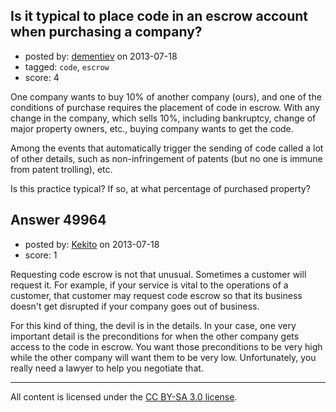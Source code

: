 ## Is it typical to place code in an escrow account when purchasing a company?

- posted by: [dementiev](https://stackexchange.com/users/-1/27039-dementiev) on 2013-07-18
- tagged: `code`, `escrow`
- score: 4

One company wants to buy 10% of another company (ours), and one of the conditions of purchase requires the placement of code in escrow. With any change in the company, which sells 10%, including bankruptcy, change of major property owners, etc., buying company wants to get the code. 

Among the events that automatically trigger the sending of code called a lot of other details, such as non-infringement of patents (but no one is immune from patent trolling), etc. 

Is this practice typical? If so, at what percentage of purchased property? 



## Answer 49964

- posted by: [Kekito](https://stackexchange.com/users/-1/5898-kekito) on 2013-07-18
- score: 1

Requesting code escrow is not that unusual.  Sometimes a customer will request it.  For example, if your service is vital to the operations of a customer, that customer may request code escrow so that its business doesn't get disrupted if your company goes out of business.

For this kind of thing, the devil is in the details.  In your case, one very important detail is the preconditions for when the other company gets access to the code in escrow.  You want those preconditions to be very high while the other company will want them to be very low.  Unfortunately, you really need a lawyer to help you negotiate that.




---

All content is licensed under the [CC BY-SA 3.0 license](https://creativecommons.org/licenses/by-sa/3.0/).
